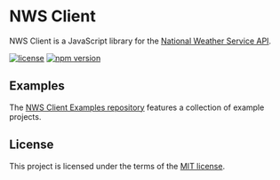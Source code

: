 # NWS Client

NWS Client is a JavaScript library for the [National Weather Service API](https://www.weather.gov/documentation/services-web-api).

[![license](https://img.shields.io/npm/l/@vavassor/nws-client)](https://github.com/vavassor/nws-client/blob/HEAD/LICENSE) [![npm version](https://img.shields.io/npm/v/@vavassor/nws-client.svg?style=flat-square)](https://www.npmjs.com/package/@vavassor/nws-client)

## Examples

The [NWS Client Examples repository](https://github.com/Vavassor/nws-client-examples) features a collection of example projects.

## License

This project is licensed under the terms of the [MIT license](LICENSE).
